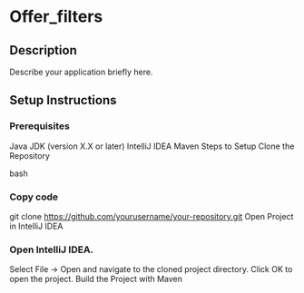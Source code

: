 # Offer_filters

## Description
Describe your application briefly here.

## Setup Instructions
### Prerequisites
Java JDK (version X.X or later)
IntelliJ IDEA
Maven
Steps to Setup
Clone the Repository

bash
### Copy code
git clone https://github.com/yourusername/your-repository.git
Open Project in IntelliJ IDEA

### Open IntelliJ IDEA.
Select File -> Open and navigate to the cloned project directory.
Click OK to open the project.
Build the Project with Maven
